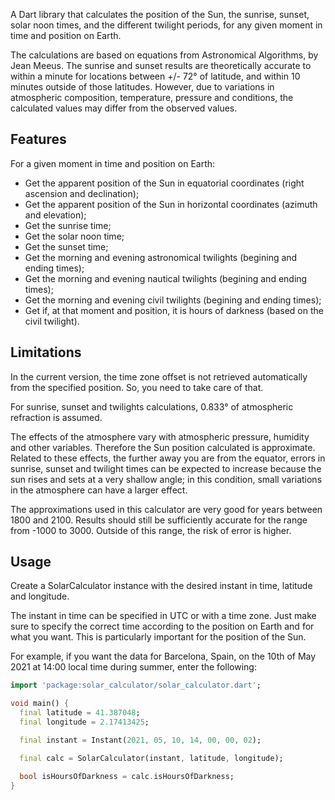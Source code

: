 A Dart library that calculates the position of the Sun, the sunrise, sunset, solar noon times, and the different twilight periods, for any given moment in time and position on Earth.

The calculations are based on equations from Astronomical Algorithms, by Jean Meeus. The sunrise and sunset results are theoretically accurate to within a minute for locations between +/- 72° of latitude, and within 10 minutes outside of those latitudes. However, due to variations in atmospheric composition, temperature, pressure and conditions, the calculated values may differ from the observed values.

## Features

For a given moment in time and position on Earth:

* Get the apparent position of the Sun in equatorial coordinates (right ascension and declination);
* Get the apparent position of the Sun in horizontal coordinates (azimuth and elevation);
* Get the sunrise time;
* Get the solar noon time;
* Get the sunset time;
* Get the morning and evening astronomical twilights (begining and ending times);
* Get the morning and evening nautical twilights (begining and ending times);
* Get the morning and evening civil twilights (begining and ending times);
* Get if, at that moment and position, it is hours of darkness (based on the civil twilight).

## Limitations

In the current version, the time zone offset is not retrieved automatically from the specified position. So, you need to take care of that.

For sunrise, sunset and twilights calculations, 0.833° of atmospheric refraction is assumed.

The effects of the atmosphere vary with atmospheric pressure, humidity and other variables. Therefore the Sun position calculated is approximate. Related to these effects, the further away you are from the equator, errors in sunrise, sunset and twilight times can be expected to increase because the sun rises and sets at a very shallow angle; in this condition, small variations in the atmosphere can have a larger effect.

The approximations used in this calculator are very good for years between 1800 and 2100. Results should still be sufficiently accurate for the range from -1000 to 3000. Outside of this range, the risk of error is higher.

## Usage

Create a SolarCalculator instance with the desired instant in time, latitude and longitude.

The instant in time can be specified in UTC or with a time zone. Just make sure to specify the correct time according to the position on Earth and for what you want. This is particularly important for the position of the Sun.

For example, if you want the data for Barcelona, Spain, on the 10th of May 2021 at 14:00 local time during summer, enter the following:

```dart
import 'package:solar_calculator/solar_calculator.dart';

void main() {
  final latitude = 41.387048;
  final longitude = 2.17413425;

  final instant = Instant(2021, 05, 10, 14, 00, 00, 02);

  final calc = SolarCalculator(instant, latitude, longitude);

  bool isHoursOfDarkness = calc.isHoursOfDarkness;
}
```